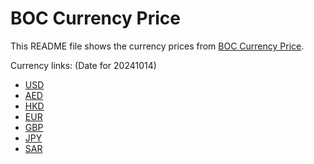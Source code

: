 # BOC Currency Price

This README file shows the currency prices from [BOC Currency Price](https://www.boc.cn/sourcedb/whpj/).

Currency links: (Date for 20241014)

- [USD](https://bocurrencyprice.techina.science/BOC_CURRENCY_PRICE/USD/20241014.json)
- [AED](https://bocurrencyprice.techina.science/BOC_CURRENCY_PRICE/AED/20241014.json)
- [HKD](https://bocurrencyprice.techina.science/BOC_CURRENCY_PRICE/HKD/20241014.json)
- [EUR](https://bocurrencyprice.techina.science/BOC_CURRENCY_PRICE/EUR/20241014.json)
- [GBP](https://bocurrencyprice.techina.science/BOC_CURRENCY_PRICE/GBP/20241014.json)
- [JPY](https://bocurrencyprice.techina.science/BOC_CURRENCY_PRICE/JPY/20241014.json)
- [SAR](https://bocurrencyprice.techina.science/BOC_CURRENCY_PRICE/SAR/20241014.json)
